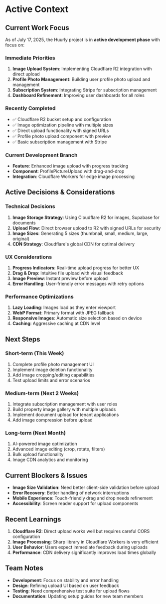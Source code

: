 # Active Context

## Current Work Focus
As of July 17, 2025, the Huurly project is in **active development phase** with focus on:

### Immediate Priorities
1. **Image Upload System**: Implementing Cloudflare R2 integration with direct upload
2. **Profile Photo Management**: Building user profile photo upload and management
3. **Subscription System**: Integrating Stripe for subscription management
4. **Dashboard Refinement**: Improving user dashboards for all roles

### Recently Completed
- ✅ Cloudflare R2 bucket setup and configuration
- ✅ Image optimization pipeline with multiple sizes
- ✅ Direct upload functionality with signed URLs
- ✅ Profile photo upload component with preview
- ✅ Basic subscription management with Stripe

### Current Development Branch
- **Feature**: Enhanced image upload with progress tracking
- **Component**: ProfilePictureUpload with drag-and-drop
- **Integration**: Cloudflare Workers for edge image processing

## Active Decisions & Considerations

### Technical Decisions
1. **Image Storage Strategy**: Using Cloudflare R2 for images, Supabase for documents
2. **Upload Flow**: Direct browser upload to R2 with signed URLs for security
3. **Image Sizes**: Generating 5 sizes (thumbnail, small, medium, large, original)
4. **CDN Strategy**: Cloudflare's global CDN for optimal delivery

### UX Considerations
1. **Progress Indicators**: Real-time upload progress for better UX
2. **Drag & Drop**: Intuitive file upload with visual feedback
3. **Image Preview**: Instant preview before upload
4. **Error Handling**: User-friendly error messages with retry options

### Performance Optimizations
1. **Lazy Loading**: Images load as they enter viewport
2. **WebP Format**: Primary format with JPEG fallback
3. **Responsive Images**: Automatic size selection based on device
4. **Caching**: Aggressive caching at CDN level

## Next Steps

### Short-term (This Week)
1. Complete profile photo management UI
2. Implement image deletion functionality
3. Add image cropping/editing capabilities
4. Test upload limits and error scenarios

### Medium-term (Next 2 Weeks)
1. Integrate subscription management with user roles
2. Build property image gallery with multiple uploads
3. Implement document upload for tenant applications
4. Add image compression before upload

### Long-term (Next Month)
1. AI-powered image optimization
2. Advanced image editing (crop, rotate, filters)
3. Bulk upload functionality
4. Image CDN analytics and monitoring

## Current Blockers & Issues
- **Image Size Validation**: Need better client-side validation before upload
- **Error Recovery**: Better handling of network interruptions
- **Mobile Experience**: Touch-friendly drag and drop needs refinement
- **Accessibility**: Screen reader support for upload components

## Recent Learnings
1. **Cloudflare R2**: Direct upload works well but requires careful CORS configuration
2. **Image Processing**: Sharp library in Cloudflare Workers is very efficient
3. **User Behavior**: Users expect immediate feedback during uploads
4. **Performance**: CDN delivery significantly improves load times globally

## Team Notes
- **Development**: Focus on stability and error handling
- **Design**: Refining upload UI based on user feedback
- **Testing**: Need comprehensive test suite for upload flows
- **Documentation**: Updating setup guides for new team members
